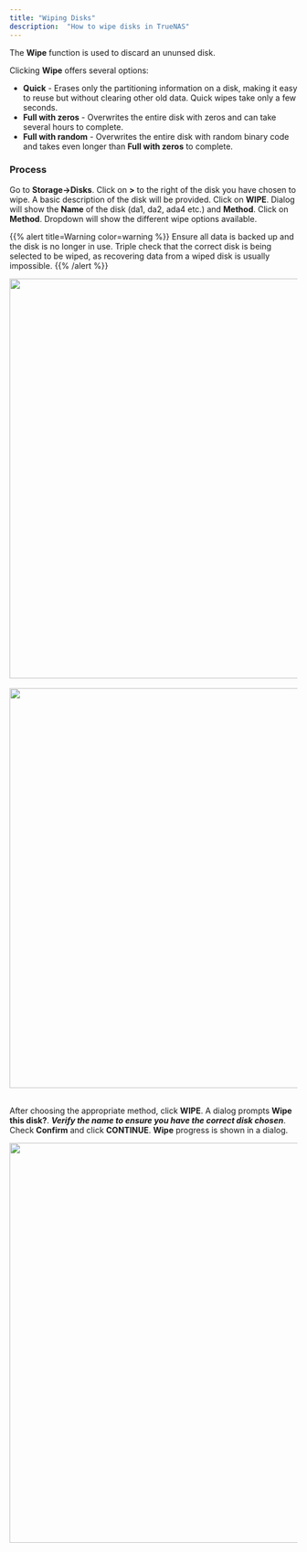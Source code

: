 ```yaml
---
title: "Wiping Disks"
description:  "How to wipe disks in TrueNAS"
---
```


The **Wipe** function is used to discard an ununsed disk.

Clicking **Wipe** offers several options:

- **Quick** - Erases only the partitioning information on a disk, making it easy to reuse but without clearing other old data. Quick wipes take only a few seconds.
- **Full with zeros** -  Overwrites the entire disk with zeros and can take several hours to complete.
- **Full with random** - Overwrites the entire disk with random binary code and takes even longer than **Full with zeros** to complete.

### Process ###

Go to **Storage->Disks**. Click on **>** to the right of the disk you have chosen to wipe. A basic description of the disk will be provided.  Click on **WIPE**.
Dialog will show the **Name** of the disk (da1, da2, ada4 etc.) and **Method**.  Click on **Method**. Dropdown will show the different wipe options available.

{{% alert title=Warning color=warning %}}
Ensure all data is backed up and the disk is no longer in use. Triple check that the correct disk is being selected to be wiped, as recovering data from a wiped disk is usually impossible.
{{% /alert %}}

<img src="/images/DiskWipe1.png" width='700px'>
<br><br>

<img src="/images/DiskWipe2.png" width='700px'>
<br><br>

After choosing the appropriate method, click **WIPE**.  A dialog prompts **Wipe this disk?**.  ***Verify the name to ensure you have the correct disk chosen***. Check **Confirm** and click **CONTINUE**.  **Wipe** progress is shown in a dialog.

<img src="/images/DiskWipe3.png" width='700px'>
<br><br>
